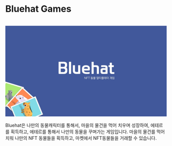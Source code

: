 # Bluehat Games
<div align="center">
  <br/>
  <img src="https://github.com/seonghun-dev/seonghun-dev.github.io/blob/main/images/Bluehat/bluehat-games-main.jpg?raw=true"/>
  </p>
  </p>
</div>
Bluehat은 나만의 동물캐릭터를 통해서, 마을의 물건을 먹어 치우며 성장하여, 에테르를 획득하고, 에테르를 통해서 나만의 동물을 꾸며가는 게임입니다. 마을의 물건를 먹어치워 나만의 NFT 동물들을 획득하고, 마켓에서 NFT동물들을 거래할 수 있습니다.
